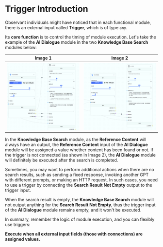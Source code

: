 # Trigger Introduction

Observant individuals might have noticed that in each functional module, there is an external input called **Trigger**, which is of type `any`.

Its **core function** is to control the timing of module execution. Let's take the example of the **AI Dialogue** module in the two **Knowledge Base Search** modules below:

| Image 1                      | Image 2                      |
| ---------------------------- | ---------------------------- |
| ![Demo](./imgs/trigger1.png) | ![Demo](./imgs/trigger2.png) |

In the **Knowledge Base Search** module, as the **Reference Content** will always have an output, the **Reference Content** input of the **AI Dialogue** module will be assigned a value whether content has been found or not. If the trigger is not connected (as shown in Image 2), the **AI Dialogue** module will definitely be executed after the search is completed.

Sometimes, you may want to perform additional actions when there are no search results, such as sending a fixed response, invoking another GPT with different prompts, or making an HTTP request. In such cases, you need to use a trigger by connecting the **Search Result Not Empty** output to the trigger input.

When the search result is empty, the **Knowledge Base Search** module will not output anything for the **Search Result Not Empty**, thus the trigger input of the **AI Dialogue** module remains empty, and it won't be executed.

In summary, remember the logic of module execution, and you can flexibly use triggers:

**Execute when all external input fields (those with connections) are assigned values.**